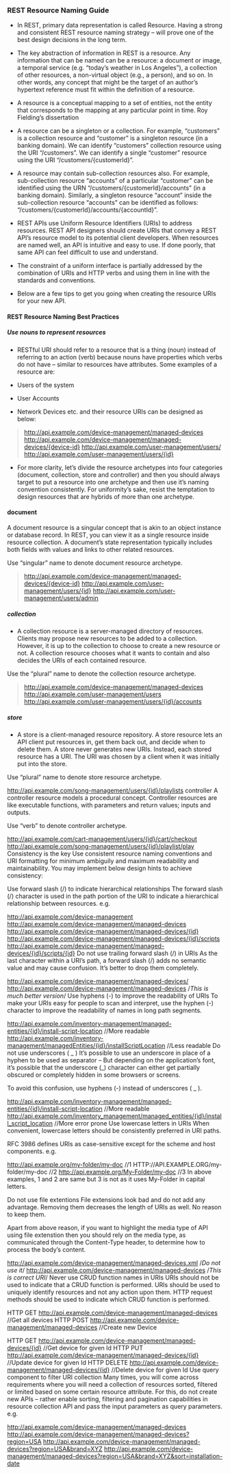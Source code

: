 ### REST Resource Naming Guide
* In REST, primary data representation is called Resource. Having a strong and consistent REST resource naming strategy – will prove one of the best design decisions in the long term.

* The key abstraction of information in REST is a resource. Any information that can be named can be a resource: a document or image, a temporal service (e.g. “today’s weather in Los Angeles”), a collection of other resources, a non-virtual object (e.g., a person), and so on. In other words, any concept that might be the target of an author’s hypertext reference must fit within the definition of a resource. 
* A resource is a conceptual mapping to a set of entities, not the entity that corresponds to the mapping at any particular point in time.
Roy Fielding’s dissertation
* A resource can be a singleton or a collection. For example, “customers” is a collection resource and “customer” is a singleton resource (in a banking domain). We can identify “customers” collection resource using the URI “/customers”. We can identify a single “customer” resource using the URI “/customers/{customerId}”.

* A resource may contain sub-collection resources also. For example, sub-collection resource “accounts” of a particular “customer” can be identified using the URN “/customers/{customerId}/accounts” (in a banking domain). Similarly, a singleton resource “account” inside the sub-collection resource “accounts” can be identified as follows: “/customers/{customerId}/accounts/{accountId}”.

* REST APIs use Uniform Resource Identifiers (URIs) to address resources. REST API designers should create URIs that convey a REST API’s resource model to its potential client developers. When resources are named well, an API is intuitive and easy to use. If done poorly, that same API can feel difficult to use and understand.

* The constraint of a uniform interface is partially addressed by the combination of URIs and HTTP verbs and using them in line with the standards and conventions.

* Below are a few tips to get you going when creating the resource URIs for your new API.

#### REST Resource Naming Best Practices
#####  Use nouns to represent resources
* RESTful URI should refer to a resource that is a thing (noun) instead of referring to an action (verb) because nouns have properties which verbs do not have – similar to resources have attributes. Some examples of a resource are:

* Users of the system
* User Accounts
* Network Devices etc.
and their resource URIs can be designed as below:

> http://api.example.com/device-management/managed-devices 
> http://api.example.com/device-management/managed-devices/{device-id} 
> http://api.example.com/user-management/users/
> http://api.example.com/user-management/users/{id}
* For more clarity, let’s divide the resource archetypes into four categories (document, collection, store and controller) and then you should always target to put a resource into one archetype and then use it’s naming convention consistently. For uniformity’s sake, resist the temptation to design resources that are hybrids of more than one archetype.

#### document
A document resource is a singular concept that is akin to an object instance or database record. In REST, you can view it as a single resource inside resource collection. A document’s state representation typically includes both fields with values and links to other related resources.

Use “singular” name to denote document resource archetype.

>http://api.example.com/device-management/managed-devices/{device-id}
>http://api.example.com/user-management/users/{id}
>http://api.example.com/user-management/users/admin
##### collection
*  A collection resource is a server-managed directory of resources. Clients may propose new resources to be added to a collection. However, it is up to the collection to choose to create a new resource or not. A collection resource chooses what it wants to contain and also decides the URIs of each contained resource.

Use the “plural” name to denote the collection resource archetype.

>http://api.example.com/device-management/managed-devices
>http://api.example.com/user-management/users
>http://api.example.com/user-management/users/{id}/accounts
##### store
* A store is a client-managed resource repository. A store resource lets an API client put resources in, get them back out, and decide when to delete them. A store never generates new URIs. Instead, each stored resource has a URI. The URI was chosen by a client when it was initially put into the store.

Use “plural” name to denote store resource archetype.

http://api.example.com/song-management/users/{id}/playlists
controller
A controller resource models a procedural concept. Controller resources are like executable functions, with parameters and return values; inputs and outputs.

Use “verb” to denote controller archetype.

http://api.example.com/cart-management/users/{id}/cart/checkout
http://api.example.com/song-management/users/{id}/playlist/play
Consistency is the key
Use consistent resource naming conventions and URI formatting for minimum ambiguily and maximum readability and maintainability. You may implement below design hints to achieve consistency:

Use forward slash (/) to indicate hierarchical relationships
The forward slash (/) character is used in the path portion of the URI to indicate a hierarchical relationship between resources. e.g.

http://api.example.com/device-management
http://api.example.com/device-management/managed-devices
http://api.example.com/device-management/managed-devices/{id}
http://api.example.com/device-management/managed-devices/{id}/scripts
http://api.example.com/device-management/managed-devices/{id}/scripts/{id}
Do not use trailing forward slash (/) in URIs
As the last character within a URI’s path, a forward slash (/) adds no semantic value and may cause confusion. It’s better to drop them completely.

http://api.example.com/device-management/managed-devices/
http://api.example.com/device-management/managed-devices 	/*This is much better version*/
Use hyphens (-) to improve the readability of URIs
To make your URIs easy for people to scan and interpret, use the hyphen (-) character to improve the readability of names in long path segments.

http://api.example.com/inventory-management/managed-entities/{id}/install-script-location  //More readable
http://api.example.com/inventory-management/managedEntities/{id}/installScriptLocation  //Less readable
Do not use underscores ( _ )
It’s possible to use an underscore in place of a hyphen to be used as separator – But depending on the application’s font, it’s possible that the underscore (_) character can either get partially obscured or completely hidden in some browsers or screens.

To avoid this confusion, use hyphens (-) instead of underscores ( _ ).

http://api.example.com/inventory-management/managed-entities/{id}/install-script-location  //More readable
http://api.example.com/inventory_management/managed_entities/{id}/install_script_location  //More error prone
Use lowercase letters in URIs
When convenient, lowercase letters should be consistently preferred in URI paths.

RFC 3986 defines URIs as case-sensitive except for the scheme and host components. e.g.

http://api.example.org/my-folder/my-doc  //1
HTTP://API.EXAMPLE.ORG/my-folder/my-doc  //2
http://api.example.org/My-Folder/my-doc  //3
In above examples, 1 and 2 are same but 3 is not as it uses My-Folder in capital letters.

Do not use file extentions
File extensions look bad and do not add any advantage. Removing them decreases the length of URIs as well. No reason to keep them.

Apart from above reason, if you want to highlight the media type of API using file extenstion then you should rely on the media type, as communicated through the Content-Type header, to determine how to process the body’s content.

http://api.example.com/device-management/managed-devices.xml  /*Do not use it*/
http://api.example.com/device-management/managed-devices 	/*This is correct URI*/
Never use CRUD function names in URIs
URIs should not be used to indicate that a CRUD function is performed. URIs should be used to uniquely identify resources and not any action upon them. HTTP request methods should be used to indicate which CRUD function is performed.

HTTP GET http://api.example.com/device-management/managed-devices  //Get all devices
HTTP POST http://api.example.com/device-management/managed-devices  //Create new Device

HTTP GET http://api.example.com/device-management/managed-devices/{id}  //Get device for given Id
HTTP PUT http://api.example.com/device-management/managed-devices/{id}  //Update device for given Id
HTTP DELETE http://api.example.com/device-management/managed-devices/{id}  //Delete device for given Id
Use query component to filter URI collection
Many times, you will come across requirements where you will need a collection of resources sorted, filtered or limited based on some certain resource attribute. For this, do not create new APIs – rather enable sorting, filtering and pagination capabilities in resource collection API and pass the input parameters as query parameters. e.g.

http://api.example.com/device-management/managed-devices
http://api.example.com/device-management/managed-devices?region=USA
http://api.example.com/device-management/managed-devices?region=USA&brand=XYZ
http://api.example.com/device-management/managed-devices?region=USA&brand=XYZ&sort=installation-date